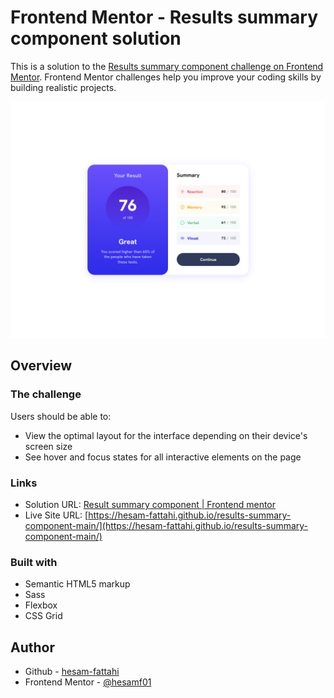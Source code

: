 # Frontend Mentor - Results summary component solution

This is a solution to the [Results summary component challenge on Frontend Mentor](https://www.frontendmentor.io/challenges/results-summary-component-CE_K6s0maV). Frontend Mentor challenges help you improve your coding skills by building realistic projects.

![screenshot - desktop](./images/screenshot%20-%20desktop.png)

## Overview

### The challenge

Users should be able to:

- View the optimal layout for the interface depending on their device's screen size
- See hover and focus states for all interactive elements on the page

### Links

- Solution URL: [Result summary component | Frontend mentor](https://www.frontendmentor.io/solutions/result-summary-component-sass-bem-js-uIFIt3vfK8)
- Live Site URL: [https://hesam-fattahi.github.io/results-summary-component-main/](https://hesam-fattahi.github.io/results-summary-component-main/)

### Built with

- Semantic HTML5 markup
- Sass
- Flexbox
- CSS Grid

## Author

- Github - [hesam-fattahi](https://github.com/hesam-fattahi)
- Frontend Mentor - [@hesamf01](https://www.frontendmentor.io/profile/hesamf01)
